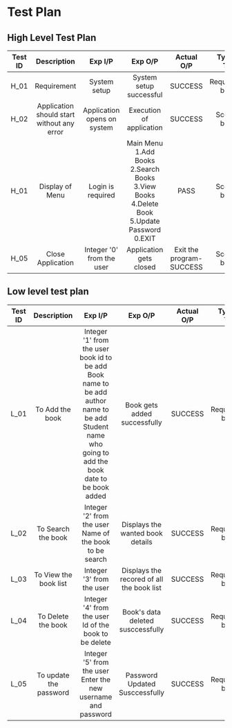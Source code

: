 # Test Plan

## High Level Test Plan

| Test ID |                 Description                |                    Exp I/P                    |          Exp O/P         | Actual O/P |    Type Of Test   |
|:-------:|:------------------------------------------:|:---------------------------------------------:|:------------------------:|:----------:|:-----------------:|
| H_01    | Requirement                                | System setup                                  | System setup successful  | SUCCESS    | Requirement based |
| H_02    | Application should start without any error | Application opens on system                   | Execution of application | SUCCESS    | Scenario based    |
| H_01|Display of Menu| Login is required | Main Menu<br>1.Add Books<br>2.Search Books<br>3.View Books<br>4.Delete Book<br> 5.Update Password<br>0.EXIT| PASS | Scenario based|
| H_05    | Close Application                          | Integer '0' from the user  | Application gets closed  | Exit the program-SUCCESS    | Scenario based    |


## Low level test plan


| Test ID |    Description    |                    Exp I/P                    |         Exp O/P         |    Actual O/P  |  Type Of Test  |
|:-------:|:-----------------:|:---------------------------------------------:|:-----------------------:|:--------------:|:--------------:|
| L_01    | To Add the book          |  Integer '1' from the user <br> book id to be add <br> Book name to be add<br>author name to be add <br> Student name who going to add the book <br> date to be book added| Book gets added successfully  | SUCCESS | Requirement based |
| L_02    | To Search the book    |  Integer '2' from the user <br> Name of the book to be search | Displays the wanted book details  |   SUCCESS      | Requirement based |
| L_03    | To View the book list    |  Integer '3' from the user       | Displays the recored of all the book list       |   SUCCESS      | Requirement based |
| L_04    | To Delete the book       |  Integer '4' from the user <br> Id of the book to be delete | Book's data deleted susccessfully       |   SUCCESS      | Requirement based |
| L_05    | To update the password        |  Integer '5' from the user <br> Enter the new username and password | Password Updated Susccessfully |   SUCCESS  | Requirement based |



